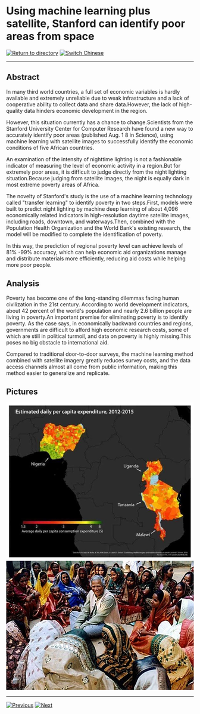 # Using machine learning plus satellite, Stanford can identify poor areas from space

[![Return to directory](http://img.shields.io/badge/Click-Back-875A7B.svg?style=flat&colorA=8F8F8F)](/)
[![Switch Chinese](http://img.shields.io/badge/Switch-Chinese-875A7B.svg?style=flat&colorA=8F8F8F)](https://doc.shanghaiopen.org.cn/case/1/1.html)

----------

## Abstract

In many third world countries, a full set of economic variables is hardly available and extremely unreliable due to weak infrastructure and a lack of cooperative ability to collect data and share data.However, the lack of high-quality data hinders economic development in the region.

However, this situation currently has a chance to change.Scientists from the Stanford University Center for Computer Research have found a new way to accurately identify poor areas (published Aug. 1 8 in Science), using machine learning with satellite images to successfully identify the economic conditions of five African countries.

An examination of the intensity of nighttime lighting is not a fashionable indicator of measuring the level of economic activity in a region.But for extremely poor areas, it is difficult to judge directly from the night lighting situation.Because judging from satellite images, the night is equally dark in most extreme poverty areas of Africa.

The novelty of Stanford's study is the use of a machine learning technology called "transfer learning" to identify poverty in two steps.First, models were built to predict night lighting by machine deep learning of about 4,096 economically related indicators in high-resolution daytime satellite images, including roads, downtown, and waterways.Then, combined with the Population Health Organization and the World Bank's existing research, the model will be modified to complete the identification of poverty.

In this way, the prediction of regional poverty level can achieve levels of 81% -99% accuracy, which can help economic aid organizations manage and distribute materials more efficiently, reducing aid costs while helping more poor people.


## Analysis

Poverty has become one of the long-standing dilemmas facing human civilization in the 21st century. According to world development indicators, about 42 percent of the world's population and nearly 2.6 billion people are living in poverty.An important premise for eliminating poverty is to identify poverty. As the case says, in economically backward countries and regions, governments are difficult to afford high economic research costs, some of which are still in political turmoil, and data on poverty is highly missing.This poses no big obstacle to international aid.

Compared to traditional door-to-door surveys, the machine learning method combined with satellite imagery greatly reduces survey costs, and the data access channels almost all come from public information, making this method easier to generalize and replicate.


## Pictures

![图片](2.1.jpg)
![图片](2.2.jpg)



----------
 [![Previous](http://img.shields.io/badge/View-Previous-875A7B.svg?style=flat&colorA=8F8F8F)](https://doc.shanghaiopen.org.cn/case/1/en_1.html)
 [![Next](http://img.shields.io/badge/View-Next-875A7B.svg?style=flat&colorA=8F8F8F)](https://doc.shanghaiopen.org.cn/case/2/en_1.html)
